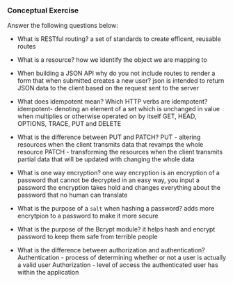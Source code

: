 ### Conceptual Exercise

Answer the following questions below:

- What is RESTful routing?
a set of standards to create efficent, reusable routes

- What is a resource?
how we identify the object we are mapping to

- When building a JSON API why do you not include routes to render a form that when submitted creates a new user?
json is intended to return JSON data to the client based on the request sent to the server

- What does idempotent mean? Which HTTP verbs are idempotent?
idempotent- denoting an element of a set which is unchanged in value when multiplies or otherwise operated on by itself
GET, HEAD, OPTIONS, TRACE, PUT and DELETE

- What is the difference between PUT and PATCH?
PUT - altering resources when the client transmits data that revamps the whole resource
PATCH - transforming the resources when the client transmits partial data that will be updated with changing the whole data

- What is one way encryption?
one way encryption is an encryption of a password that cannot be decrypted in an easy way, you input a password the encryption takes hold and changes everything about the password that no human can translate

- What is the purpose of a `salt` when hashing a password?
adds more encrytpion to a password to make it more secure

- What is the purpose of the Bcrypt module?
it helps hash and encrypt password to keep them safe from terrible people

- What is the difference between authorization and authentication?
Authentication - process of determining whether or not a user is actually a valid user
Authorization - level of access the authenticated user has within the application
